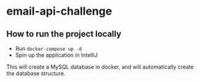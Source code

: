 # email-api-challenge

## How to run the project locally

- Run `docker-compose up -d`
- Spin up the application in IntelliJ

This will create a MySQL database in docker, and will automatically create the database structure.